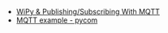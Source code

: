 * [ WiPy & Publishing/Subscribing With MQTT](https://www.youtube.com/watch?v=3NDPSbr5J14&index=3&list=PLS09TA19umCOavPeP_FoMHoCuCzjJUWQk&t=7s)
* [MQTT example - pycom](https://docs.pycom.io/tutorials/all/mqtt/)